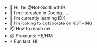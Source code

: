 - 👋 Hi, I’m @Not-Siddharth19
- 👀 I’m interested in Coding ....
- 🌱 I’m currently learning  IDK
- 💞️ I’m looking to collaborate on NOTHING
- 📫 How to reach me ...
- 😄 Pronouns: HE/HIM
- ⚡ Fun fact: HI

<!---
Not-Siddharth19/Not-Siddharth19 is a ✨ special ✨ repository because its `README.md` (this file) appears on your GitHub profile.
You can click the Preview link to take a look at your changes.
--->
